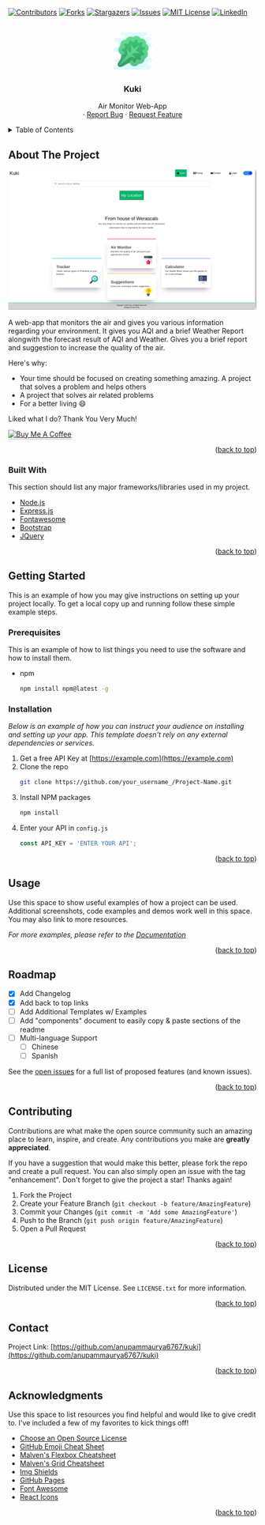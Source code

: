 <div id="top"></div>




<!-- PROJECT SHIELDS -->
[![Contributors][contributors-shield]][contributors-url]
[![Forks][forks-shield]][forks-url]
[![Stargazers][stars-shield]][stars-url]
[![Issues][issues-shield]][issues-url]
[![MIT License][license-shield]][license-url]
[![LinkedIn][linkedin-shield]][linkedin-url]



<!-- PROJECT LOGO -->
<br />
<div align="center">
  <a href="https://github.com/anupammaurya6767/Kuki">
    <img src="https://github.com/anupammaurya6767/Kuki/blob/main/Images/favicon.png" alt="Logo" width="80" height="80">
  </a>

  <h3 align="center">Kuki</h3>

  <p align="center">
     Air Monitor Web-App
    <br />
    ·
    <a href="https://github.com/anupammaurya6767/Kuki/issues">Report Bug</a>
    ·
    <a href="https://github.com/anupammaurya6767/Kuki/issues">Request Feature</a>
  </p>
</div>



<!-- TABLE OF CONTENTS -->
<details>
  <summary>Table of Contents</summary>
  <ol>
    <li>
      <a href="#about-the-project">About The Project</a>
      <ul>
        <li><a href="#built-with">Built With</a></li>
      </ul>
    </li>
    <li>
      <a href="#getting-started">Getting Started</a>
      <ul>
        <li><a href="#prerequisites">Prerequisites</a></li>
        <li><a href="#installation">Installation</a></li>
      </ul>
    </li>
    <li><a href="#usage">Usage</a></li>
    <li><a href="#roadmap">Roadmap</a></li>
    <li><a href="#contributing">Contributing</a></li>
    <li><a href="#license">License</a></li>
    <li><a href="#contact">Contact</a></li>
    <li><a href="#acknowledgments">Acknowledgments</a></li>
  </ol>
</details>



<!-- ABOUT THE PROJECT -->
## About The Project

[![Product Name Screen Shot][product-screenshot]](https://example.com)

A web-app that monitors the air and gives you various information regarding your environment. It gives you AQI and a brief Weather Report alongwith the forecast result of AQI and Weather. Gives you a brief report and suggestion to increase the quality of the air.

Here's why:
* Your time should be focused on creating something amazing. A project that solves a problem and helps others
* A project that solves air related problems
* For a better living :smile:

Liked what I do? Thank You Very Much!

<a href="https://www.buymeacoffee.com/noobkoda" target="_blank" rel="noopener noreferrer"><img src="https://www.buymeacoffee.com/assets/img/custom_images/orange_img.png" alt="Buy Me A Coffee" style="height: 41px !important;width: 174px !important;box-shadow: 0px 3px 2px 0px rgba(190, 190, 190, 0.5) !important;-webkit-box-shadow: 0px 3px 2px 0px rgba(190, 190, 190, 0.5) !important;" ></a>

<p align="right">(<a href="#top">back to top</a>)</p>



### Built With

This section should list any major frameworks/libraries used in my project.

* [Node.js](https://nodejs.org/)
* [Express.js](https://github.com/expressjs/express)
* [Fontawesome](https://fontawesome.com/)
* [Bootstrap](https://getbootstrap.com)
* [JQuery](https://jquery.com)

<p align="right">(<a href="#top">back to top</a>)</p>



<!-- GETTING STARTED -->
## Getting Started

This is an example of how you may give instructions on setting up your project locally.
To get a local copy up and running follow these simple example steps.

### Prerequisites

This is an example of how to list things you need to use the software and how to install them.
* npm
  ```sh
  npm install npm@latest -g
  ```

### Installation

_Below is an example of how you can instruct your audience on installing and setting up your app. This template doesn't rely on any external dependencies or services._

1. Get a free API Key at [https://example.com](https://example.com)
2. Clone the repo
   ```sh
   git clone https://github.com/your_username_/Project-Name.git
   ```
3. Install NPM packages
   ```sh
   npm install
   ```
4. Enter your API in `config.js`
   ```js
   const API_KEY = 'ENTER YOUR API';
   ```

<p align="right">(<a href="#top">back to top</a>)</p>



<!-- USAGE EXAMPLES -->
## Usage

Use this space to show useful examples of how a project can be used. Additional screenshots, code examples and demos work well in this space. You may also link to more resources.

_For more examples, please refer to the [Documentation](https://example.com)_

<p align="right">(<a href="#top">back to top</a>)</p>



<!-- ROADMAP -->
## Roadmap

- [x] Add Changelog
- [x] Add back to top links
- [ ] Add Additional Templates w/ Examples
- [ ] Add "components" document to easily copy & paste sections of the readme
- [ ] Multi-language Support
    - [ ] Chinese
    - [ ] Spanish

See the [open issues](https://github.com/anupammaurya6767/kuki/issues) for a full list of proposed features (and known issues).

<p align="right">(<a href="#top">back to top</a>)</p>



<!-- CONTRIBUTING -->
## Contributing

Contributions are what make the open source community such an amazing place to learn, inspire, and create. Any contributions you make are **greatly appreciated**.

If you have a suggestion that would make this better, please fork the repo and create a pull request. You can also simply open an issue with the tag "enhancement".
Don't forget to give the project a star! Thanks again!

1. Fork the Project
2. Create your Feature Branch (`git checkout -b feature/AmazingFeature`)
3. Commit your Changes (`git commit -m 'Add some AmazingFeature'`)
4. Push to the Branch (`git push origin feature/AmazingFeature`)
5. Open a Pull Request

<p align="right">(<a href="#top">back to top</a>)</p>



<!-- LICENSE -->
## License

Distributed under the MIT License. See `LICENSE.txt` for more information.

<p align="right">(<a href="#top">back to top</a>)</p>



<!-- CONTACT -->
## Contact


Project Link: [https://github.com/anupammaurya6767/kuki](https://github.com/anupammaurya6767/kuki)

<p align="right">(<a href="#top">back to top</a>)</p>



<!-- ACKNOWLEDGMENTS -->
## Acknowledgments

Use this space to list resources you find helpful and would like to give credit to. I've included a few of my favorites to kick things off!

* [Choose an Open Source License](https://choosealicense.com)
* [GitHub Emoji Cheat Sheet](https://www.webpagefx.com/tools/emoji-cheat-sheet)
* [Malven's Flexbox Cheatsheet](https://flexbox.malven.co/)
* [Malven's Grid Cheatsheet](https://grid.malven.co/)
* [Img Shields](https://shields.io)
* [GitHub Pages](https://pages.github.com)
* [Font Awesome](https://fontawesome.com)
* [React Icons](https://react-icons.github.io/react-icons/search)

<p align="right">(<a href="#top">back to top</a>)</p>



<!-- MARKDOWN LINKS & IMAGES -->
<!-- https://www.markdownguide.org/basic-syntax/#reference-style-links -->
[contributors-shield]: https://img.shields.io/github/contributors/anupammaurya6767/Kuki.svg?style=for-the-badge
[contributors-url]: https://github.com/anupammaurya6767/Kuki/graphs/contributors
[forks-shield]: https://img.shields.io/github/forks/anupammaurya6767/Kuki.svg?style=for-the-badge
[forks-url]: https://github.com/anupammaurya6767/Kuki/network/members
[stars-shield]: https://img.shields.io/github/stars/anupammaurya6767/Kuki.svg?style=for-the-badge
[stars-url]: https://github.com/anupammaurya6767/Kuki/stargazers
[issues-shield]: https://img.shields.io/github/issues/anupammaurya6767/Kuki.svg?style=for-the-badge
[issues-url]: https://github.com/anupammaurya6767/Kuki/issues
[license-shield]: https://img.shields.io/github/license/anupammaurya6767/Kuki.svg?style=for-the-badge
[license-url]: https://github.com/anupammaurya6767/Kuki/blob/master/LICENSE.txt
[linkedin-shield]: https://img.shields.io/badge/-LinkedIn-black.svg?style=for-the-badge&logo=linkedin&colorB=555
[linkedin-url]: https://www.linkedin.com/in/anupam-maurya-b9a04a225/
[product-screenshot]: https://github.com/anupammaurya6767/Kuki/blob/main/Images/screenshot.png
